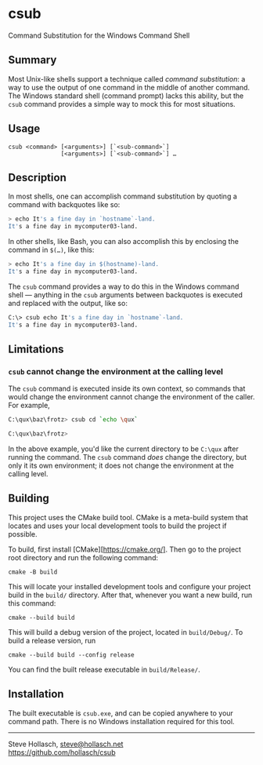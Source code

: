 csub
====================================================================================================
Command Substitution for the Windows Command Shell


Summary
--------
Most Unix-like shells support a technique called _command substitution_: a way to use the output of
one command in the middle of another command. The Windows standard shell (command prompt) lacks this
ability, but the `csub` command provides a simple way to mock this for most situations.


Usage
------
    csub <command> [<arguments>] [`<sub-command>`]
                   [<arguments>] [`<sub-command>`] …


Description
------------
In most shells, one can accomplish command substitution by quoting a command with backquotes like
so:

```sh
> echo It's a fine day in `hostname`-land.
It's a fine day in mycomputer03-land.
```

In other shells, like Bash, you can also accomplish this by enclosing the command in `$(…)`, like
this:

```sh
> echo It's a fine day in $(hostname)-land.
It's a fine day in mycomputer03-land.
```

The `csub` command provides a way to do this in the Windows command shell — anything in the `csub`
arguments between backquotes is executed and replaced with the output, like so:

```sh
C:\> csub echo It's a fine day in `hostname`-land.
It's a fine day in mycomputer03-land.
```


Limitations
------------

### `csub` cannot change the environment at the calling level
The `csub` command is executed inside its own context, so commands that would change the environment
cannot change the environment of the caller. For example,

```sh
C:\qux\baz\frotz> csub cd `echo \qux`

C:\qux\baz\frotz>
```

In the above example, you'd like the current directory to be `C:\qux` after running the command. The
`csub` command _does_ change the directory, but only it its own environment; it does not change the
environment at the calling level.


Building
---------
This project uses the CMake build tool. CMake is a meta-build system that locates and uses your
local development tools to build the project if possible.

To build, first install [CMake][https://cmake.org/]. Then go to the project root directory and run
the following command:

    cmake -B build

This will locate your installed development tools and configure your project build in the `build/`
directory. After that, whenever you want a new build, run this command:

    cmake --build build

This will build a debug version of the project, located in `build/Debug/`. To build a release
version, run

    cmake --build build --config release

You can find the built release executable in `build/Release/`.


Installation
-------------
The built executable is `csub.exe`, and can be copied anywhere to your command path. There is no
Windows installation required for this tool.


----------------------------------------------------------------------------------------------------
Steve Hollasch, steve@hollasch.net<br>
https://github.com/hollasch/csub
